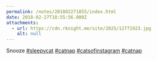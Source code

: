 ```yaml
---
permalink: /notes/201802271855/index.html
date: 2018-02-27T18:55:56.000Z
attachments:
  - url: https://cdn.rknight.me/site/2025/12771923.jpg
    alt: null
---
```


Snooze <a href="https://pixelfed.social/discover/tags/sleepycat?src=hash" title="#sleepycat" class="u-url hashtag" rel="external nofollow noopener">#sleepycat</a> <a href="https://pixelfed.social/discover/tags/catnap?src=hash" title="#catnap" class="u-url hashtag" rel="external nofollow noopener">#catnap</a> <a href="https://pixelfed.social/discover/tags/catsofinstagram?src=hash" title="#catsofinstagram" class="u-url hashtag" rel="external nofollow noopener">#catsofinstagram</a> <a href="https://pixelfed.social/discover/tags/catnap?src=hash" title="#catnap" class="u-url hashtag" rel="external nofollow noopener">#catnap</a>
